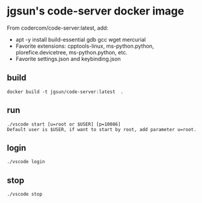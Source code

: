 # jgsun's code-server docker image

From codercom/code-server:latest, add:
* apt -y install build-essential gdb gcc wget mercurial
* Favorite extensions: cpptools-linux, ms-python.python, plorefice.devicetree, ms-python.python, etc.
* Favorite settings.json and keybinding.json

## build

    docker build -t jgsun/code-server:latest  .

## run

    ./vscode start [u=root or $USER] [p=10086]
    Default user is $USER, if want to start by root, add parameter u=root.

## login

    ./vscode login

## stop

    ./vscode stop
